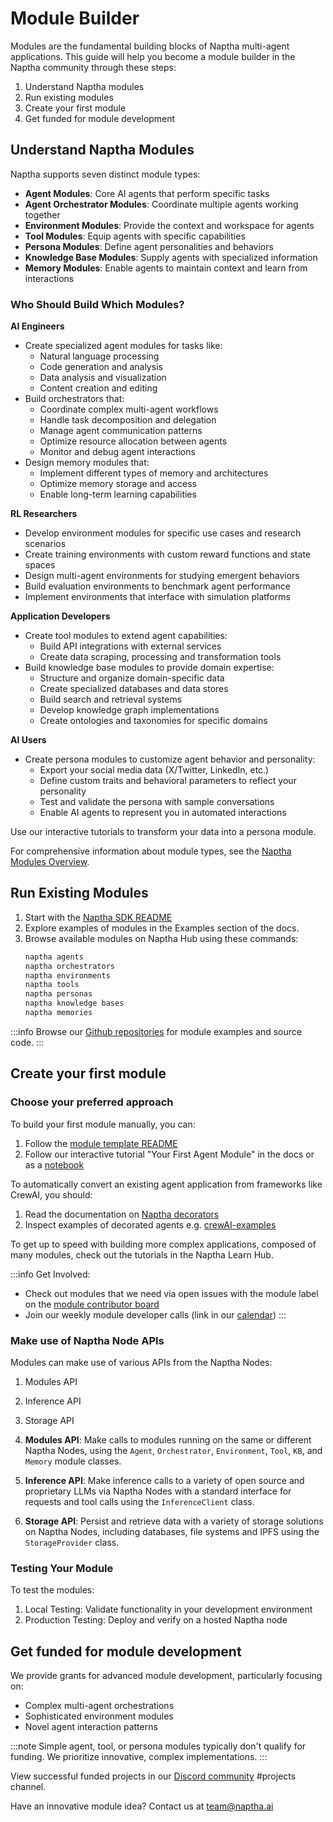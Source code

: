# Module Builder

Modules are the fundamental building blocks of Naptha multi-agent applications. This guide will help you become a module builder in the Naptha community through these steps:

1. Understand Naptha modules
2. Run existing modules
3. Create your first module
4. Get funded for module development

## Understand Naptha Modules

Naptha supports seven distinct module types:

- **Agent Modules**: Core AI agents that perform specific tasks
- **Agent Orchestrator Modules**: Coordinate multiple agents working together
- **Environment Modules**: Provide the context and workspace for agents
- **Tool Modules**: Equip agents with specific capabilities
- **Persona Modules**: Define agent personalities and behaviors
- **Knowledge Base Modules**: Supply agents with specialized information
- **Memory Modules**: Enable agents to maintain context and learn from interactions

### Who Should Build Which Modules?

**AI Engineers**
- Create specialized agent modules for tasks like:
  - Natural language processing
  - Code generation and analysis
  - Data analysis and visualization
  - Content creation and editing
- Build orchestrators that:
  - Coordinate complex multi-agent workflows
  - Handle task decomposition and delegation
  - Manage agent communication patterns
  - Optimize resource allocation between agents
  - Monitor and debug agent interactions
- Design memory modules that:
  - Implement different types of memory and architectures
  - Optimize memory storage and access
  - Enable long-term learning capabilities

**RL Researchers**
- Develop environment modules for specific use cases and research scenarios
- Create training environments with custom reward functions and state spaces
- Design multi-agent environments for studying emergent behaviors
- Build evaluation environments to benchmark agent performance
- Implement environments that interface with simulation platforms

**Application Developers**
- Create tool modules to extend agent capabilities:
  - Build API integrations with external services
  - Create data scraping, processing and transformation tools
- Build knowledge base modules to provide domain expertise:
  - Structure and organize domain-specific data
  - Create specialized databases and data stores
  - Build search and retrieval systems
  - Develop knowledge graph implementations
  - Create ontologies and taxonomies for specific domains

**AI Users**
- Create persona modules to customize agent behavior and personality:
  - Export your social media data (X/Twitter, LinkedIn, etc.)
  - Define custom traits and behavioral parameters to reflect your personality
  - Test and validate the persona with sample conversations
  - Enable AI agents to represent you in automated interactions

Use our interactive tutorials to transform your data into a persona module.

For comprehensive information about module types, see the [Naptha Modules Overview](/docs/NapthaModules/0-overview.md).

## Run Existing Modules

1. Start with the [Naptha SDK README](https://github.com/NapthaAI/naptha-sdk/)
2. Explore examples of modules in the Examples section of the docs.
3. Browse available modules on Naptha Hub using these commands:
   ```bash
   naptha agents
   naptha orchestrators
   naptha environments
   naptha tools
   naptha personas
   naptha knowledge bases
   naptha memories
   ```

:::info
Browse our [Github repositories](https://github.com/orgs/NapthaAI/repositories?type=all) for module examples and source code.
:::

## Create your first module

### Choose your preferred approach

To build your first module manually, you can:

1. Follow the [module template README](https://github.com/NapthaAI/module-template/) 
2. Follow our interactive tutorial "Your First Agent Module" in the docs or as a [notebook](https://github.com/NapthaAI/module-template/blob/main/cookbook.ipynb)

To automatically convert an existing agent application from frameworks like CrewAI, you should:

1. Read the documentation on [Naptha decorators](/docs/NapthaSDK/decorators.md) 
2. Inspect examples of decorated agents e.g. [crewAI-examples](https://github.com/NapthaAI/crewAI-examples)

To get up to speed with building more complex applications, composed of many modules, check out the tutorials in the Naptha Learn Hub.

:::info
Get Involved:
- Check out modules that we need via open issues with the module label on the [module contributor board](https://github.com/orgs/NapthaAI/projects/3/views/1)
- Join our weekly module developer calls (link in our [calendar](https://calendar.google.com/calendar/u/0?cid=Y19lZjlmM2Y3YmE4YmQ3OWE2MjhkMzBiNjIxZDllNTY0ZWIzZjQxNjA0MjNiZmFmNzlkMGU3NGVhMTQyZGU4YTQ5QGdyb3VwLmNhbGVuZGFyLmdvb2dsZS5jb20))
:::

### Make use of Naptha Node APIs

Modules can make use of various APIs from the Naptha Nodes:

1. Modules API
2. Inference API
3. Storage API

1. **Modules API**: Make calls to modules running on the same or different Naptha Nodes, using the `Agent`, `Orchestrator`, `Environment`, `Tool`, `KB`, and `Memory` module classes.
2. **Inference API**: Make inference calls to a variety of open source and proprietary LLMs via Naptha Nodes with a standard interface for requests and tool calls using the `InferenceClient` class.
3. **Storage API**: Persist and retrieve data with a variety of storage solutions on Naptha Nodes, including databases, file systems and IPFS using the `StorageProvider` class.

### Testing Your Module

To test the modules:

1. Local Testing: Validate functionality in your development environment
2. Production Testing: Deploy and verify on a hosted Naptha node

## Get funded for module development

We provide grants for advanced module development, particularly focusing on:
- Complex multi-agent orchestrations
- Sophisticated environment modules
- Novel agent interaction patterns

:::note
Simple agent, tool, or persona modules typically don't qualify for funding. We prioritize innovative, complex implementations.
:::

View successful funded projects in our [Discord community](https://naptha.ai/naptha-community) #projects channel.

Have an innovative module idea? Contact us at [team@naptha.ai](mailto:team@naptha.ai)